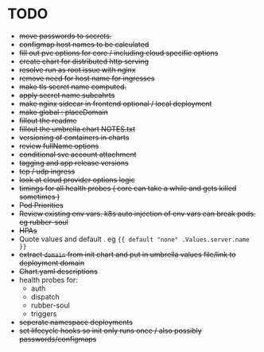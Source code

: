 # TODO

- ~~move passwords to secrets.~~
- ~~configmap host names to be calculated~~
- ~~fill out pvc options for core / including cloud specific options~~
- ~~create chart for distributed http serving~~
- ~~resolve run as root issue with nginx~~
- ~~remove need for host name for ingresses~~
- ~~make tls secret name computed.~~
- ~~apply secret name subcahrts~~
- ~~make nginx sidecar in frontend optional / local deployment~~
- ~~make global : placeDomain~~
- ~~fillout the readme~~
- ~~fillout the umbrella chart NOTES.txt~~
- ~~versioning of containers in charts~~
- ~~review fullName options~~
- ~~conditional svc account attachment~~
- ~~tagging and app release versions~~
- ~~tcp / udp ingress~~
- ~~look at cloud provider options logic~~
- ~~timings for all health probes ( core can take a while and gets killed sometimes )~~
- ~~Pod Priorities~~
- ~~Review existing env vars. k8s auto injection of env vars can break pods. eg rubber-soul~~
- ~~HPAs~~
- Quote values and default . eg `{{ default "none" .Values.server.name }}`
- ~~extract `domain` from init chart and put in umbrella values file/link to deployment domain~~
- ~~Chart.yaml descriptions~~
- health probes for:
  - auth
  - dispatch
  - rubber-soul
  - triggers
- ~~seperate namespace deployments~~
- ~~set lifecycle hooks so init only runs once / also possibly passwords/configmaps~~

